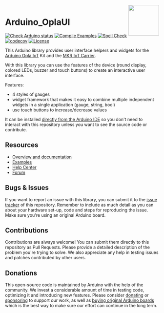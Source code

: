 <img src="https://content.arduino.cc/website/Arduino_logo_teal.svg" height="100" align="right" />

# Arduino_OplaUI

[![Check Arduino status](https://github.com/arduino-libraries/Arduino_OplaUI/actions/workflows/check-arduino.yml/badge.svg)](https://github.com/arduino-libraries/Arduino_OplaUI/actions/workflows/check-arduino.yml)
[![Compile Examples](https://github.com/arduino-libraries/Arduino_OplaUI/workflows/Compile%20Examples/badge.svg)](https://github.com/arduino-libraries/Arduino_OplaUI/actions?workflow=Compile+Examples)
[![Spell Check](https://github.com/arduino-libraries/Arduino_OplaUI/workflows/Spell%20Check/badge.svg)](https://github.com/arduino-libraries/Arduino_OplaUI/actions?workflow=Spell+Check)
[![codecov](https://codecov.io/gh/arduino-libraries/Arduino_OplaUI/branch/master/graph/badge.svg)](https://codecov.io/gh/arduino-libraries/Arduino_OplaUI)
[![License](https://img.shields.io/github/license/arduino-libraries/Arduino_OplaUI)](https://support.arduino.cc/hc/en-us/articles/360018434279-I-have-used-Arduino-for-my-project-do-I-need-to-release-my-source-code-)

This Arduino library provides user interface helpers and widgets for the [Arduino Oplà IoT](https://store.arduino.cc/opla-iot-kit) Kit and the [MKR IoT Carrier](http://store.arduino.cc/mkr-iot-carrier).

With this library you can use the features of the device (round display, colored LEDs, buzzer and touch buttons) to create an interactive user interface.

Features:

* 4 styles of gauges
* widget framework that makes it easy to combine multiple independent widgets in a single application (gauge, string, bool)
* use touch buttons to increase/decrease values

It can be installed [directly from the Arduino IDE](https://www.arduino.cc/en/guide/libraries) so you don't need to interact with this repository unless you want to see the source code or contribute.

## Resources

* [Overview and documentation](https://www.arduino.cc/reference/en/libraries/servo/)
* [Examples](examples/)
* [Help Center](https://support.arduino.cc/)
* [Forum](https://forum.arduino.cc)

## Bugs & Issues

If you want to report an issue with this library, you can submit it to the [issue tracker](issues) of this repository. Remember to include as much detail as you can about your hardware set-up, code and steps for reproducing the issue. Make sure you're using an original Arduino board.

## Contributions

Contributions are always welcome! You can submit them directly to this repository as Pull Requests. Please provide a detailed description of the problem you're trying to solve. We also appreciate any help in testing issues and patches contributed by other users.

## Donations

This open-source code is maintained by Arduino with the help of the community. We invest a considerable amount of time in testing code, optimizing it and introducing new features. Please consider [donating](https://www.arduino.cc/en/donate/) or [sponsoring](https://github.com/sponsors/arduino) to support our work, as well as [buying original Arduino boards](https://store.arduino.cc/) which is the best way to make sure our effort can continue in the long term.

